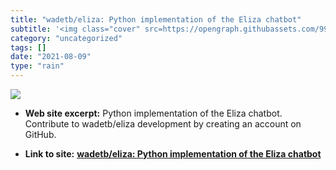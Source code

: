 ```yaml
---
title: "wadetb/eliza: Python implementation of the Eliza chatbot"
subtitle: '<img class="cover" src=https://opengraph.githubassets.com/993c68fd65720cb9f53fd0e70f9c29e57d1f694085...'
category: "uncategorized"
tags: []
date: "2021-08-09"
type: "rain"
---
```

<img class="cover" src=https://opengraph.githubassets.com/993c68fd65720cb9f53fd0e70f9c29e57d1f69408576a37cd36720a11afc296e/wadetb/eliza>



* **Web site excerpt:** Python implementation of the Eliza chatbot. Contribute to wadetb/eliza development by creating an account on GitHub.

* **Link to site:** **[wadetb/eliza: Python implementation of the Eliza chatbot](https://github.com/wadetb/eliza)**